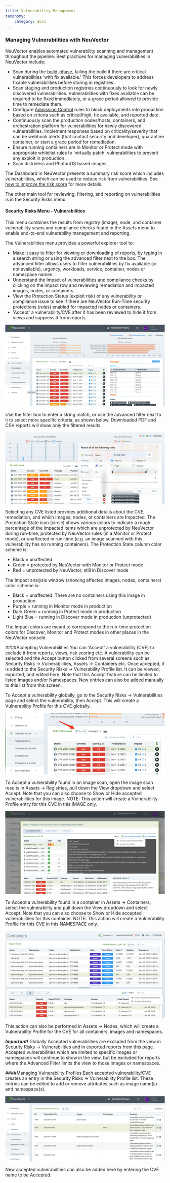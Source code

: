 ```yaml
---
title: Vulnerability Management
taxonomy:
    category: docs
---
```


### Managing Vulnerabilities with NeuVector

NeuVector enables automated vulnerability scanning and management throughout the pipeline. Best practices for managing vulnerabilities in NeuVector include:

+ Scan during the [build-phase](/scanning/build), failing the build if there are critical vulnerabilities 'with fix available.' This forces developers to address fixable vulnerabilities before storing in registries.
+ Scan staging and production registries continuously to look for newly discovered vulnerabilities. Vulnerabilities with fixes available can be required to be fixed immediately, or a grace period allowed to provide time to remediate them.
+ Configure [Admission Control](/policy/admission) rules to block deployments into production based on criteria such as critical/high, fix available, and reported date.
+ Continuously scan the production nodes/hosts, containers, and orchestration platform for vulnerabilities for newly discovered vulnerabilities. Implement responses based on criticality/severity that can be webhook alerts (that contact security and developer), quarantine container, or start a grace period for remediation.
+ Ensure running containers are in Monitor or Protect mode with appropriate whitelist rules to 'virtually patch' vulnerabilities to prevent any exploit in production.
+ Scan distroless and PhotonOS based images.

The Dashboard in NeuVector presents a summary risk score which includes vulnerabilities, which can be used to reduce risk from vulnerabilities. See [how to improve the risk score](/navigation/improve_score) for more details.

The other main tool for reviewing, filtering, and reporting on vulnerabilities is in the Security Risks menu.

#### Security Risks Menu - Vulnerabilities

This menu combines the results from registry (image), node, and container vulnerability scans and compliance checks found in the Assets menu to enable end-to-end vulnerability management and reporting.

The Vulnerabilities menu provides a powerful explorer tool to: 
+ Make it easy to filter for viewing or downloading of reports, by typing in a search string or using the advanced filter next to the box. The advanced filter allows users to filter vulnerabilities by fix available (or not available), urgency, workloads, service, container, nodes or namespace names.
+ Understand the Impact of vulnerabilities and compliance checks by clicking on the impact row and reviewing remediation and impacted images, nodes, or containers.
+ View the Protection Status (exploit risk) of any vulnerability or compliance issue to see if there are NeuVector Run-Time security protections (rules) enabled for impacted nodes or containers.
+ 'Accept' a vulnerability/CVE after it has been reviewed to hide it from views and suppress it from reports.

![SecurityRisks](vulnerabilities_4_4.png)

Use the filter box to enter a string match, or use the advanced filter next to it to select more specific criteria, as shown below. Downloaded PDF and CSV reports will show only the filtered results.

![AdvancedFilter](advanced_filter_4.png)

Selecting any CVE listed provides additional details about the CVE, remediation, and which images, nodes, or containers are Impacted. The Protection State icon (circle) shows various colors to indicate a rough percentage of the impacted items which are unprotected by NeuVector during run-time, protected by NeuVector rules (in a Monitor or Protect mode), or unaffected in run-time (e.g. an image scanned with this vulnerability has no running containers). The Protection State column color scheme is:
+ Black = unaffected
+ Green = protected by NeuVector with Monitor or Protect mode
+ Red = unprotected by NeuVector, still in Discover mode

The Impact analysis window (showing affected images, nodes, containers) color scheme is:
+ Black = unaffected. There are no containers using this image in production
+ Purple = running in Monitor mode in production
+ Dark Green = running in Protect mode in production
+ Light Blue = running in Discover mode in production (unprotected)

The Impact colors are meant to correspond to the run-time protection colors for Discover, Monitor and Protect modes in other places in the NeuVector console.

####Accepting Vulnerabilities 
You can 'Accept' a vulnerability (CVE) to exclude it from reports, views, risk scoring etc. A vulnerability can be selected and the Accept button clicked from several screens such as Security Risks -> Vulnerabilities, Assets -> Containers etc. Once accepted, it is added to the Security Risks -> Vulnerability Profile list. It can be viewed, exported, and edited here. Note that this Accept feature can be limited to listed Images and/or Namespaces. New entries can also be added manually to this list from this screen.

To Accept a vulnerability globally, go to the Security Risks -> Vulnerabilities page and select the vulnerability, then Accept. This will create a Vulnerability Profile for this CVE globally.

![global](accept_global.png)

To Accept a vulnerability found in an image scan, open the image scan results in Assets -> Registries, pull down the View dropdown and select Accept. Note that you can also choose to Show or Hide accepted vulnerabilities for this image. NOTE: This action will create a Vulnerability Profile entry for this CVE in this IMAGE only.

![image](accept_image_cve.png)

To Accept a vulnerability found in a container in Assets -> Containers, select the vulnerability and pull down the View dropdown and select Accept. Note that you can also choose to Show or Hide accepted vulnerabilities for this container. NOTE: This action will create a Vulnerability Profile for this CVE in this NAMESPACE only.

![container](accept_containers.png)

This action can also be performed in Assets -> Nodes, which will create a Vulnerability Profile for the CVE for all containers, images and namespaces.

***Important!*** Globally Accepted vulnerabilities are excluded from the view in Security Risks -> Vulnerabilities and in exported reports from this page. Accepted vulnerabilities which are limited to specific images or namespaces will continue to show in the view, but be excluded for reports where the Advanced Filter limits the view to those images or namespaces.

####Managing Vulnerability Profiles
Each accepted vulnerability/CVE creates an entry in the Security Risks -> Vulnerability Profile list. These entries can be edited to add or remove attributes such as image name(s) and namespace(s).

![profile](vuln_profile.png)

New accepted vulnerabilities can also be added here by entering the CVE name to be Accepted.
